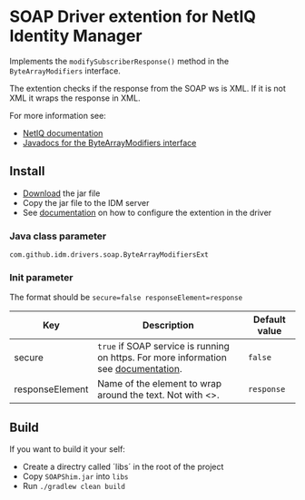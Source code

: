 # SOAP Driver extention for NetIQ Identity Manager

Implements the `modifySubscriberResponse()` method in the `ByteArrayModifiers` interface.

The extention checks if the response from the SOAP ws is XML. If it is not XML it wraps the response in XML.

For more information see:

 * [NetIQ documentation](https://www.netiq.com/documentation/idm45drivers/soapdriver/data/chdhjcej.html)
 * [Javadocs for the ByteArrayModifiers interface](https://www.novell.com/documentation/dirxmldrivers/javadoc/api/)

## Install
* [Download](https://github.com/fsjovatsen/nidm-soap-utils/releases/tag/v1.0.0) the jar file
* Copy the jar file to the IDM server
* See [documentation](https://www.netiq.com/documentation/idm45drivers/soapdriver/data/bvpan6m.html) on how to configure the extention in the driver

### Java class parameter
`com.github.idm.drivers.soap.ByteArrayModifiersExt`

### Init parameter

The format should be `secure=false responseElement=response`

| Key             | Description                                                                                                                                            | Default value |
|-----------------|--------------------------------------------------------------------------------------------------------------------------------------------------------|---------------|
| secure          | `true` if SOAP service is running on https. For more information see [documentation](https://www.novell.com/documentation/dirxmldrivers/javadoc/api/). | `false`       |
| responseElement | Name of the element to wrap around the text. Not with <>.                                                                                              | `response`    |

## Build

If you want to build it your self:
* Create a directry called ´libs´ in the root of the project
* Copy `SOAPShim.jar` into `libs`
* Run `./gradlew clean build`

